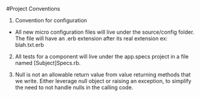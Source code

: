 ﻿#Project Conventions

1. Convention for configuration
  * All new micro configuration files will live under the source/config folder. The file will have an .erb extension after its real extension ex:
   blah.txt.erb

2. All tests for a component will live under the app.specs project in a file named [Subject]Specs.rb.

3. Null is not an allowable return value from value returning methods that we write. Either leverage null object or raising an exception, to simplify the need to not handle nulls in the calling code.

